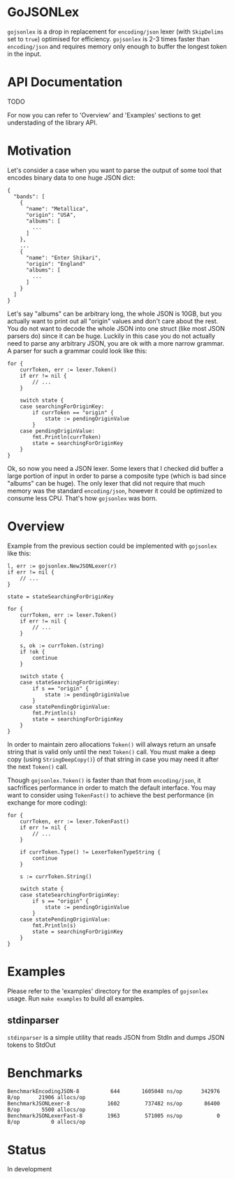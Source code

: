 # GoJSONLex

`gojsonlex` is a drop in replacement for `encoding/json` lexer (with `SkipDelims` set to `true`)
optimised for efficiency. `gojsonlex` is 2-3 times faster than `encoding/json` and requires memory
only enough to buffer the longest token in the input.

# API Documentation

TODO

For now you can refer to 'Overview' and 'Examples' sections to get understading of the library API.

# Motivation

Let's consider a case when you want to parse the output of some tool that encodes binary data to one huge JSON dict:
```
{
  "bands": [
    {
      "name": "Metallica",
      "origin": "USA",
      "albums": [
        ...
      ]
    },
    ...
    {
      "name": "Enter Shikari",
      "origin": "England"
      "albums": [
        ...
      ]
    }
  ]
}
```

Let's say "albums" can be arbitrary long, the whole JSON is 10GB, but you actually want to print out all "origin" values and don't care about the rest. You do not want to decode the whole JSON into one struct (like most JSON parsers do) since it can be huge. Luckily in this case you do not actually need to parse any arbitrary JSON, you are ok with a more narrow grammar. A parser for such a grammar could look like this:

```golang
for {
	currToken, err := lexer.Token()
	if err != nil {
		// ...
	}

	switch state {
	case searchingForOriginKey:
		if currToken == "origin" {
			state := pendingOriginValue
		}
	case pendingOriginValue:
		fmt.Println(currToken)
		state = searchingForOriginKey
	}
}
```

Ok, so now you need a JSON lexer. Some lexers that I checked did buffer a large portion of input in order to parse a composite type (which is bad since "albums" can be huge). The only lexer that did not require that much memory was the standard `encoding/json`, however it could be optimized to consume less CPU. That's how `gojsonlex` was born.

# Overview

Example from the previous section could be implemented with `gojsonlex` like this:
```golang
l, err := gojsonlex.NewJSONLexer(r)
if err != nil {
	// ...
}

state = stateSearchingForOriginKey

for {
	currToken, err := lexer.Token()
	if err != nil {
		// ...
	}
	
	s, ok := currToken.(string)
	if !ok {
		continue
	}

	switch state {
	case stateSearchingForOriginKey:
		if s == "origin" {
			state := pendingOriginValue
		}
	case statePendingOriginValue:
		fmt.Println(s)
		state = searchingForOriginKey
	}
}
```

In order to maintain zero allocations `Token()` will always return an unsafe string that is valid only until the next `Token()` call. You must make a deep copy (using `StringDeepCopy()`) of that string in case you may need it after the next `Token()` call.

Though `gojsonlex.Token()` is faster than that from `encoding/json`, it sacfrifices performance in order to match the default interface. You may want to consider using `TokenFast()` to achieve the best performance (in exchange for more coding):
```golang
for {
	currToken, err := lexer.TokenFast()
	if err != nil {
		// ...
	}
	
	if currToken.Type() != LexerTokenTypeString {
		continue
	}
	
	s := currToken.String()

	switch state {
	case stateSearchingForOriginKey:
		if s == "origin" {
			state := pendingOriginValue
		}
	case statePendingOriginValue:
		fmt.Println(s)
		state = searchingForOriginKey
	}
}
```

# Examples
Please refer to the 'examples' directory for the examples of `gojsonlex` usage. Run `make examples` to build all examples.

## stdinparser
`stdinparser` is a simple utility that reads JSON from StdIn and dumps JSON tokens to StdOut


# Benchmarks
```
BenchmarkEncodingJSON-8    	     644	   1605048 ns/op	  342976 B/op	   21906 allocs/op
BenchmarkJSONLexer-8       	    1602	    737482 ns/op	   86400 B/op	    5500 allocs/op
BenchmarkJSONLexerFast-8   	    1963	    571005 ns/op	       0 B/op	       0 allocs/op
```

# Status

In development

